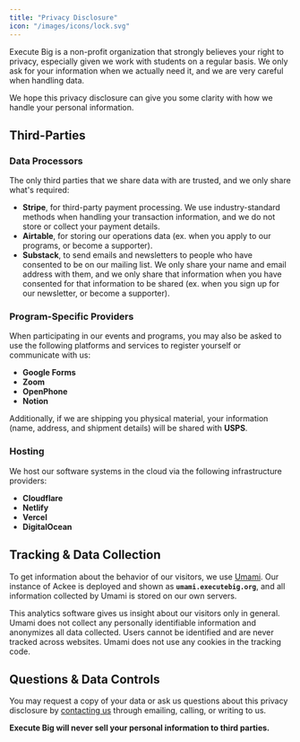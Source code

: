 ```yaml
---
title: "Privacy Disclosure"
icon: "/images/icons/lock.svg"
---
```


Execute Big is a non-profit organization that strongly believes your right to privacy, especially given we work with students on a regular basis. We only ask for your information when we actually need it, and we are very careful when handling data.

We hope this privacy disclosure can give you some clarity with how we handle your personal information.

## Third-Parties

### Data Processors

The only third parties that we share data with are trusted, and we only share what's required:

- **Stripe**, for third-party payment processing. We use industry-standard methods when handling your transaction information, and we do not store or collect your payment details.
- **Airtable**, for storing our operations data (ex. when you apply to our programs, or become a supporter).
- **Substack**, to send emails and newsletters to people who have consented to be on our mailing list. We only share your name and email address with them, and we only share that information when you have consented for that information to be shared (ex. when you sign up for our newsletter, or become a supporter).

### Program-Specific Providers

When participating in our events and programs, you may also be asked to use the following platforms and services to register yourself or communicate with us:

- **Google Forms**
- **Zoom**
- **OpenPhone**
- **Notion**

Additionally, if we are shipping you physical material, your information (name, address, and shipment details) will be shared with **USPS**.

### Hosting

We host our software systems in the cloud via the following infrastructure providers:

- **Cloudflare**
- **Netlify**
- **Vercel**
- **DigitalOcean**

## Tracking & Data Collection

To get information about the behavior of our visitors, we use
[Umami](https://umami.is/). Our instance of Ackee is deployed and shown as **`umami.executebig.org`**,
and all information collected by Umami is stored on our own servers.

This analytics software gives us insight about our visitors only in general. Umami does not collect any personally 
identifiable information and anonymizes all data collected. Users cannot be identified and are never tracked across websites. 
Umami does not use any cookies in the tracking code.

## Questions & Data Controls

You may request a copy of your data or ask us questions about this privacy disclosure by [contacting us](/contact) through 
emailing, calling, or writing to us. 

**Execute Big will never sell your personal information to third parties.**
